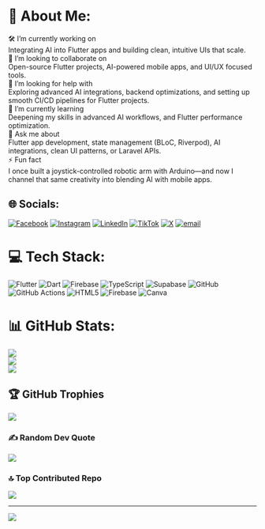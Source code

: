 # 💫 About Me:
🛠️ I’m currently working on<br>Integrating AI into Flutter apps and building clean, intuitive UIs that scale.<br>🤝 I’m looking to collaborate on<br>Open-source Flutter projects, AI-powered mobile apps, and UI/UX focused tools.<br>🙌 I’m looking for help with<br>Exploring advanced AI integrations, backend optimizations, and setting up smooth CI/CD pipelines for Flutter projects.<br>🌱 I’m currently learning<br>Deepening my skills in advanced AI workflows, and Flutter performance optimization.<br>💬 Ask me about<br>Flutter app development, state management (BLoC, Riverpod), AI integrations, clean UI patterns, or Laravel APIs.<br>⚡ Fun fact<br>I once built a joystick-controlled robotic arm with Arduino—and now I channel that same creativity into blending AI with mobile apps.


## 🌐 Socials:
[![Facebook](https://img.shields.io/badge/Facebook-%231877F2.svg?logo=Facebook&logoColor=white)](https://facebook.com/fluttering.nannoy) [![Instagram](https://img.shields.io/badge/Instagram-%23E4405F.svg?logo=Instagram&logoColor=white)](https://instagram.com/fluttering_nannoy) [![LinkedIn](https://img.shields.io/badge/LinkedIn-%230077B5.svg?logo=linkedin&logoColor=white)](https://linkedin.com/in/nathaniel-olaleye) [![TikTok](https://img.shields.io/badge/TikTok-%23000000.svg?logo=TikTok&logoColor=white)](https://tiktok.com/@@flutteringnannoy) [![X](https://img.shields.io/badge/X-black.svg?logo=X&logoColor=white)](https://x.com/DevNannoy) [![email](https://img.shields.io/badge/Email-D14836?logo=gmail&logoColor=white)](mailto:nathanielolaleyefluttering@gmail.com) 

# 💻 Tech Stack:
![Flutter](https://img.shields.io/badge/Flutter-%2302569B.svg?style=for-the-badge&logo=Flutter&logoColor=white) ![Dart](https://img.shields.io/badge/dart-%230175C2.svg?style=for-the-badge&logo=dart&logoColor=white) ![Firebase](https://img.shields.io/badge/firebase-%23039BE5.svg?style=for-the-badge&logo=firebase) ![TypeScript](https://img.shields.io/badge/typescript-%23007ACC.svg?style=for-the-badge&logo=typescript&logoColor=white) ![Supabase](https://img.shields.io/badge/Supabase-3ECF8E?style=for-the-badge&logo=supabase&logoColor=white) ![GitHub](https://img.shields.io/badge/github-%23121011.svg?style=for-the-badge&logo=github&logoColor=white) ![GitHub Actions](https://img.shields.io/badge/github%20actions-%232671E5.svg?style=for-the-badge&logo=githubactions&logoColor=white) ![HTML5](https://img.shields.io/badge/html5-%23E34F26.svg?style=for-the-badge&logo=html5&logoColor=white) ![Firebase](https://img.shields.io/badge/firebase-a08021?style=for-the-badge&logo=firebase&logoColor=ffcd34) ![Canva](https://img.shields.io/badge/Canva-%2300C4CC.svg?style=for-the-badge&logo=Canva&logoColor=white)
# 📊 GitHub Stats:
![](https://github-readme-stats.vercel.app/api?username=Nannoy&theme=github_dark&hide_border=true&include_all_commits=true&count_private=false)<br/>
![](https://nirzak-streak-stats.vercel.app/?user=Nannoy&theme=github_dark&hide_border=true)<br/>
![](https://github-readme-stats.vercel.app/api/top-langs/?username=Nannoy&theme=github_dark&hide_border=true&include_all_commits=true&count_private=false&layout=compact)

## 🏆 GitHub Trophies
![](https://github-profile-trophy.vercel.app/?username=Nannoy&theme=radical&no-frame=false&no-bg=true&margin-w=4)

### ✍️ Random Dev Quote
![](https://quotes-github-readme.vercel.app/api?type=horizontal&theme=radical)

### 🔝 Top Contributed Repo
![](https://github-contributor-stats.vercel.app/api?username=Nannoy&limit=5&theme=dark&combine_all_yearly_contributions=true)

---
[![](https://visitcount.itsvg.in/api?id=Nannoy&icon=0&color=1)](https://visitcount.itsvg.in)

<!-- Proudly created with GPRM ( https://gprm.itsvg.in ) -->
